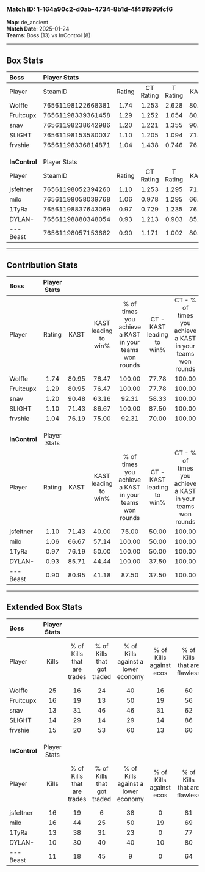 ### Match ID: 1-164a90c2-d0ab-4734-8b1d-4f491999fcf6  
**Map**: de_ancient  
**Match Date**: 2025-01-24  
**Teams**: Boss (13) vs InControl (8)  

---  

## Box Stats  

| **Boss**      | Player Stats      |        |           |          |       |       |       |         |        |      |     |
| :- | :- | :-: | :-: | :-: | :-: | :-: | :-: | :-: | :-: | :-: | :-: |
| Player        | SteamID           | Rating | CT Rating | T Rating | KAST  |  ADR  | Kills | Assists | Deaths | K/D  | HS% |
| Wolffe        | 76561198122668381 |  1.74  |   1.253   |  2.628   | 80.95 | 125.1 |  25   |    3    |   14   | 1.79 | 60  |
| Fruitcupx     | 76561198339361458 |  1.29  |   1.252   |  1.654   | 80.95 | 81.7  |  16   |    5    |   12   | 1.33 | 37  |
| snav          | 76561198238642986 |  1.20  |   1.221   |  1.355   | 90.48 | 68.9  |  13   |    6    |   12   | 1.08 | 30  |
| SLIGHT        | 76561198153580037 |  1.10  |   1.205   |  1.094   | 71.43 | 60.8  |  14   |    1    |   10   | 1.40 | 35  |
| frvshie       | 76561198336814871 |  1.04  |   1.438   |  0.746   | 76.19 | 73.0  |  15   |    5    |   18   | 0.83 | 33  |
|               |                   |        |           |          |       |       |       |         |        |      |     |
|               |                   |        |           |          |       |       |       |         |        |      |     |
|               |                   |        |           |          |       |       |       |         |        |      |     |
| **InControl** | Player Stats      |        |           |          |       |       |       |         |        |      |     |
| Player        | SteamID           | Rating | CT Rating | T Rating | KAST  |  ADR  | Kills | Assists | Deaths | K/D  | HS% |
| jsfeltner     | 76561198052394260 |  1.10  |   1.253   |  1.295   | 71.43 | 84.1  |  16   |    4    |   17   | 0.94 | 50  |
| milo          | 76561198058039768 |  1.06  |   0.978   |  1.295   | 66.67 | 82.0  |  16   |    4    |   17   | 0.94 | 37  |
| 1TyRa         | 76561198837643069 |  0.97  |   0.729   |  1.235   | 76.19 | 50.7  |  13   |    7    |   15   | 0.87 | 38  |
| DYLAN-        | 76561198880348054 |  0.93  |   1.213   |  0.903   | 85.71 | 68.1  |  10   |    5    |   16   | 0.63 | 50  |
| ---Beast      | 76561198057153682 |  0.90  |   1.171   |  1.002   | 80.95 | 68.6  |  11   |    6    |   18   | 0.61 | 63  |
---  

## Contribution Stats  

| **Boss**      | Player Stats |       |                      |                                                        |                           |                                                             |                          |                                                            |
| :- | :-: | :-: | :-: | :-: | :-: | :-: | :-: | :-: |
| Player        |    Rating    | KAST  | KAST leading to win% | % of times you achieve a KAST in your teams won rounds | CT - KAST leading to win% | CT - % of times you achieve a KAST in your teams won rounds | T - KAST leading to win% | T - % of times you achieve a KAST in your teams won rounds |
| Wolffe        |     1.74     | 80.95 |        76.47         |                         100.00                         |           77.78           |                           100.00                            |          75.00           |                           100.00                           |
| Fruitcupx     |     1.29     | 80.95 |        76.47         |                         100.00                         |           77.78           |                           100.00                            |          75.00           |                           100.00                           |
| snav          |     1.20     | 90.48 |        63.16         |                         92.31                          |           58.33           |                           100.00                            |          71.43           |                           83.33                            |
| SLIGHT        |     1.10     | 71.43 |        86.67         |                         100.00                         |           87.50           |                           100.00                            |          85.71           |                           100.00                           |
| frvshie       |     1.04     | 76.19 |        75.00         |                         92.31                          |           70.00           |                           100.00                            |          83.33           |                           83.33                            |
|               |              |       |                      |                                                        |                           |                                                             |                          |                                                            |
|               |              |       |                      |                                                        |                           |                                                             |                          |                                                            |
|               |              |       |                      |                                                        |                           |                                                             |                          |                                                            |
| **InControl** | Player Stats |       |                      |                                                        |                           |                                                             |                          |                                                            |
| Player        |    Rating    | KAST  | KAST leading to win% | % of times you achieve a KAST in your teams won rounds | CT - KAST leading to win% | CT - % of times you achieve a KAST in your teams won rounds | T - KAST leading to win% | T - % of times you achieve a KAST in your teams won rounds |
| jsfeltner     |     1.10     | 71.43 |        40.00         |                         75.00                          |           50.00           |                           100.00                            |          33.33           |                           60.00                            |
| milo          |     1.06     | 66.67 |        57.14         |                         100.00                         |           50.00           |                           100.00                            |          62.50           |                           100.00                           |
| 1TyRa         |     0.97     | 76.19 |        50.00         |                         100.00                         |           50.00           |                           100.00                            |          50.00           |                           100.00                           |
| DYLAN-        |     0.93     | 85.71 |        44.44         |                         100.00                         |           37.50           |                           100.00                            |          50.00           |                           100.00                           |
| ---Beast      |     0.90     | 80.95 |        41.18         |                         87.50                          |           37.50           |                           100.00                            |          44.44           |                           80.00                            |
---  

## Extended Box Stats  

| **Boss**      | Player Stats |                            |                            |                                    |                         |                              |                                 |        |                             |                                     |                          |                               |                            |
| :- | :-: | :-: | :-: | :-: | :-: | :-: | :-: | :-: | :-: | :-: | :-: | :-: | :-: |
| Player        |    Kills     | % of Kills that are trades | % of Kills that got traded | % of Kills against a lower economy | % of Kills against ecos | % of Kills that are flawless | % of Kills that are close duels | Deaths | % of Deaths that get traded | % of Deaths against a lower economy | % of Deaths against ecos | % of Deaths that are flawless | % of Deaths that are close |
| Wolffe        |      25      |             16             |             24             |                 40                 |           16            |              60              |                4                |   14   |             29              |                 29                  |            7             |              57               |             7              |
| Fruitcupx     |      16      |             19             |             13             |                 50                 |           19            |              56              |               13                |   12   |             42              |                 17                  |            0             |              58               |             0              |
| snav          |      13      |             31             |             46             |                 46                 |           31            |              62              |                8                |   12   |             25              |                 42                  |            8             |              83               |             0              |
| SLIGHT        |      14      |             29             |             14             |                 29                 |           14            |              86              |                7                |   10   |             20              |                 30                  |            0             |              100              |             0              |
| frvshie       |      15      |             20             |             53             |                 60                 |           13            |              60              |                0                |   18   |             22              |                 33                  |            6             |              78               |             0              |
|               |              |                            |                            |                                    |                         |                              |                                 |        |                             |                                     |                          |                               |                            |
|               |              |                            |                            |                                    |                         |                              |                                 |        |                             |                                     |                          |                               |                            |
|               |              |                            |                            |                                    |                         |                              |                                 |        |                             |                                     |                          |                               |                            |
| **InControl** | Player Stats |                            |                            |                                    |                         |                              |                                 |        |                             |                                     |                          |                               |                            |
| Player        |    Kills     | % of Kills that are trades | % of Kills that got traded | % of Kills against a lower economy | % of Kills against ecos | % of Kills that are flawless | % of Kills that are close duels | Deaths | % of Deaths that get traded | % of Deaths against a lower economy | % of Deaths against ecos | % of Deaths that are flawless | % of Deaths that are close |
| jsfeltner     |      16      |             19             |             6              |                 38                 |            0            |              81              |                0                |   17   |             41              |                 29                  |            6             |              71               |             0              |
| milo          |      16      |             44             |             25             |                 50                 |           19            |              69              |                0                |   17   |             24              |                 24                  |            0             |              76               |             6              |
| 1TyRa         |      13      |             38             |             31             |                 23                 |            0            |              77              |                0                |   15   |             13              |                 20                  |            0             |              67               |             0              |
| DYLAN-        |      10      |             30             |             40             |                 40                 |           10            |              80              |                0                |   16   |             25              |                 19                  |            0             |              50               |             13             |
| ---Beast      |      11      |             18             |             45             |                 9                  |            0            |              64              |                9                |   18   |             39              |                 28                  |            0             |              56               |             11             |
